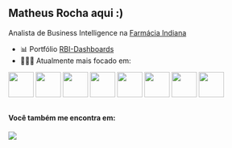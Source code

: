 ## Matheus Rocha aqui :)

Analista de Business Intelligence na [Farmácia Indiana](https://www.farmaciaindiana.com.br/?srsltid=AfmBOooebsXSU-vMYzZZRVtNaXhGwPN7pK-uw5kBvm7LoYI8rPzJbpMD)

- 📊 Portfólio [RBI-Dashboards](https://sites.google.com/view/matheus-rocha-de-sousa-lima?usp=sharing)
- 👨🏻‍💻 Atualmente mais focado em:
<div style="display: inline">
    <img width='50' height='50' src="https://cdn.jsdelivr.net/gh/devicons/devicon/icons/python/python-original.svg" />
    <img width='50' height='50' src="https://cdn.jsdelivr.net/gh/devicons/devicon@latest/icons/pandas/pandas-original.svg" />
    <img width='50' height='50' src="https://cdn.jsdelivr.net/gh/devicons/devicon@latest/icons/matplotlib/matplotlib-original.svg" />
    <img width='50' height='50' src="https://cdn.jsdelivr.net/gh/devicons/devicon@latest/icons/scikitlearn/scikitlearn-original.svg" />
    <img width='50' height='50' src="https://cdn.jsdelivr.net/gh/devicons/devicon@latest/icons/streamlit/streamlit-original.svg" />
    <img width='50' height='50' src="https://cdn.jsdelivr.net/gh/devicons/devicon@latest/icons/microsoftsqlserver/microsoftsqlserver-original.svg" />
    <img width='50' height='50' src="https://cdn.jsdelivr.net/gh/devicons/devicon@latest/icons/vscode/vscode-original.svg" />
    <img width='50' height='50' src="https://cdn.jsdelivr.net/gh/devicons/devicon@latest/icons/visualstudio/visualstudio-original.svg" />
</div>

##

#### Você também me encontra em:
<a href="https://www.linkedin.com/in/matheus-rocha-de-sousa-lima-92174a231/">
    <img src="https://img.shields.io/badge/linkedin-%230077B5.svg?style=for-the-badge&logo=linkedin&logoColor=white" />
</a>

          


          

      
  
          
          

